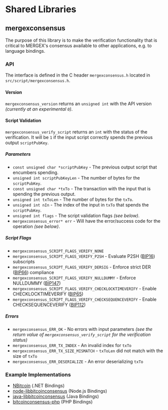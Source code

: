 Shared Libraries
================

## mergexconsensus

The purpose of this library is to make the verification functionality that is critical to MERGEX's consensus available to other applications, e.g. to language bindings.

### API

The interface is defined in the C header `mergexconsensus.h` located in  `src/script/mergexconsensus.h`.

#### Version

`mergexconsensus_version` returns an `unsigned int` with the API version *(currently at an experimental `0`)*.

#### Script Validation

`mergexconsensus_verify_script` returns an `int` with the status of the verification. It will be `1` if the input script correctly spends the previous output `scriptPubKey`.

##### Parameters
- `const unsigned char *scriptPubKey` - The previous output script that encumbers spending.
- `unsigned int scriptPubKeyLen` - The number of bytes for the `scriptPubKey`.
- `const unsigned char *txTo` - The transaction with the input that is spending the previous output.
- `unsigned int txToLen` - The number of bytes for the `txTo`.
- `unsigned int nIn` - The index of the input in `txTo` that spends the `scriptPubKey`.
- `unsigned int flags` - The script validation flags *(see below)*.
- `mergexconsensus_error* err` - Will have the error/success code for the operation *(see below)*.

##### Script Flags
- `mergexconsensus_SCRIPT_FLAGS_VERIFY_NONE`
- `mergexconsensus_SCRIPT_FLAGS_VERIFY_P2SH` - Evaluate P2SH ([BIP16](https://github.com/bitcoin/bips/blob/master/bip-0016.mediawiki)) subscripts
- `mergexconsensus_SCRIPT_FLAGS_VERIFY_DERSIG` - Enforce strict DER ([BIP66](https://github.com/bitcoin/bips/blob/master/bip-0066.mediawiki)) compliance
- `mergexconsensus_SCRIPT_FLAGS_VERIFY_NULLDUMMY` - Enforce NULLDUMMY ([BIP147](https://github.com/bitcoin/bips/blob/master/bip-0147.mediawiki))
- `mergexconsensus_SCRIPT_FLAGS_VERIFY_CHECKLOCKTIMEVERIFY` - Enable CHECKLOCKTIMEVERIFY ([BIP65](https://github.com/bitcoin/bips/blob/master/bip-0065.mediawiki))
- `mergexconsensus_SCRIPT_FLAGS_VERIFY_CHECKSEQUENCEVERIFY` - Enable CHECKSEQUENCEVERIFY ([BIP112](https://github.com/bitcoin/bips/blob/master/bip-0112.mediawiki))

##### Errors
- `mergexconsensus_ERR_OK` - No errors with input parameters *(see the return value of `mergexconsensus_verify_script` for the verification status)*
- `mergexconsensus_ERR_TX_INDEX` - An invalid index for `txTo`
- `mergexconsensus_ERR_TX_SIZE_MISMATCH` - `txToLen` did not match with the size of `txTo`
- `mergexconsensus_ERR_DESERIALIZE` - An error deserializing `txTo`

### Example Implementations
- [NBitcoin](https://github.com/NicolasDorier/NBitcoin/blob/master/NBitcoin/Script.cs#L814) (.NET Bindings)
- [node-libbitcoinconsensus](https://github.com/bitpay/node-libbitcoinconsensus) (Node.js Bindings)
- [java-libbitcoinconsensus](https://github.com/dexX7/java-libbitcoinconsensus) (Java Bindings)
- [bitcoinconsensus-php](https://github.com/Bit-Wasp/bitcoinconsensus-php) (PHP Bindings)

